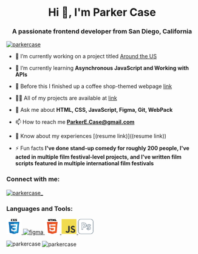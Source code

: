 <h1 align="center">Hi 👋, I'm Parker Case</h1>
<h3 align="center">A passionate frontend developer from San Diego, California</h3>

<p align="left"> <a href="https://github.com/ryo-ma/github-profile-trophy"><img src="https://github-profile-trophy.vercel.app/?username=parkercase" alt="parkercase" /></a> </p>

- 🔭 I’m currently working on a project titled [Around the US](https://parkercase.github.io/se_project_aroundtheus/)

- 🌱 I’m currently learning **Asynchronous JavaScript and Working with APIs**

- 👯 Before this I finished up a coffee shop-themed webpage [link](https://github.com/ParkerCase/se_project_coffeeshop.git)

- 👨‍💻 All of my projects are available at [link](https://github.com/ParkerCase?tab=repositories)

- 💬 Ask me about **HTML, CSS, JavaScript, Figma, Git, WebPack**

- 📫 How to reach me **ParkerE.Case@gmail.com**

- 📄 Know about my experiences [(resume link)]((resume link))

- ⚡ Fun facts **I've done stand-up comedy for roughly 200 people, I've acted in multiple film festival-level projects, and I've written film scripts featured in multiple international film festivals**

<h3 align="left">Connect with me:</h3>
<p align="left">
<a href="https://instagram.com/parkercase_" target="blank"><img align="center" src="https://raw.githubusercontent.com/rahuldkjain/github-profile-readme-generator/master/src/images/icons/Social/instagram.svg" alt="parkercase_" height="30" width="40" /></a>
</p>

<h3 align="left">Languages and Tools:</h3>
<p align="left"> <a href="https://www.w3schools.com/css/" target="_blank" rel="noreferrer"> <img src="https://raw.githubusercontent.com/devicons/devicon/master/icons/css3/css3-original-wordmark.svg" alt="css3" width="40" height="40"/> </a> <a href="https://www.figma.com/" target="_blank" rel="noreferrer"> <img src="https://www.vectorlogo.zone/logos/figma/figma-icon.svg" alt="figma" width="40" height="40"/> </a> <a href="https://www.w3.org/html/" target="_blank" rel="noreferrer"> <img src="https://raw.githubusercontent.com/devicons/devicon/master/icons/html5/html5-original-wordmark.svg" alt="html5" width="40" height="40"/> </a> <a href="https://developer.mozilla.org/en-US/docs/Web/JavaScript" target="_blank" rel="noreferrer"> <img src="https://raw.githubusercontent.com/devicons/devicon/master/icons/javascript/javascript-original.svg" alt="javascript" width="40" height="40"/> </a> <a href="https://www.photoshop.com/en" target="_blank" rel="noreferrer"> <img src="https://raw.githubusercontent.com/devicons/devicon/master/icons/photoshop/photoshop-line.svg" alt="photoshop" width="40" height="40"/> </a> </p>

<p><img align="left" src="https://github-readme-stats.vercel.app/api/top-langs?username=parkercase&show_icons=true&locale=en&layout=compact" alt="parkercase" /></p>

<p>&nbsp;<img align="center" src="https://github-readme-stats.vercel.app/api?username=parkercase&show_icons=true&locale=en" alt="parkercase" /></p>

